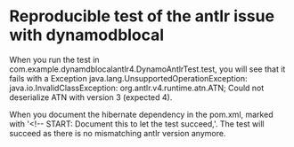 # Reproducible test of the antlr issue with dynamodblocal

When you run the test in com.example.dynamdblocalantlr4.DynamoAntlrTest.test, you will see that it fails with a Exception java.lang.UnsupportedOperationException: java.io.InvalidClassException: org.antlr.v4.runtime.atn.ATN; Could not deserialize ATN with version 3 (expected 4).

When you document the hibernate dependency in the pom.xml, marked with '<!-- START: Document this to let the test succeed,'.
The test will succeed as there is no mismatching antlr version anymore.
